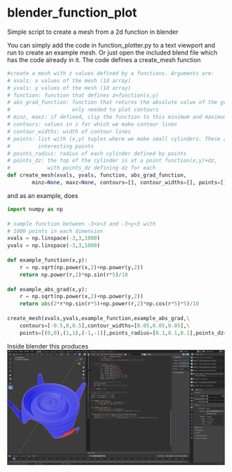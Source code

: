 # blender_function_plot
Simple script to create a mesh from a 2d function in blender

You can simply add the code in function_plotter.py to a text viewport and run to create an example mesh. Or just open the included blend file which has the code already in it.
The code defines a create_mesh function
```python
#create a mesh with z values defined by a functions. Arguments are:
# xvals: x values of the mesh (1d array)
# yvals: y values of the mesh (1d array)
# function: function that defines z=function(x,y)
# abs_grad_function: function that returns the absolute value of the gradient at a point
#                    only needed to plot contours
# minz, maxz: if defined, clip the function to this minimum and maximum values
# contours: values in z for which we make contour lines 
# contour_widths: width of contour lines
# points: list with (x,y) tuples where we make small cylinders. These are to indicate potentially
#         interesting points
# points_radius: radius of each cylinder defined by points
# points_dz: the top of the cylinder is at a point function(x,y)+dz,
#            with points_dz defining dz for each
def create_mesh(xvals, yvals, function, abs_grad_function,
        minz=None, maxz=None, contours=[], contour_widths=[], points=[], points_radius=[], points_dz=[]):
```
and as an example, does
```python
import numpy as np

# sample function between -3<x<3 and -3<y<3 with
# 1000 points in each dimension
xvals = np.linspace(-3,3,1000)
yvals = np.linspace(-3,3,1000)

def example_function(x,y):
    r = np.sqrt(np.power(x,2)+np.power(y,2))
    return np.power(r,2)*np.sin(r*5)/10

def example_abs_grad(x,y):
    r = np.sqrt(np.power(x,2)+np.power(y,2))
    return abs(2*r*np.sin(r*5)+np.power(r,2)*np.cos(r*5)*5)/10

create_mesh(xvals,yvals,example_function,example_abs_grad,\
    contours=[-0.5,0,0.5],contour_widths=[0.05,0.05,0.05],\
    points=[(0,0),(1,1),(-1,-1)],points_radius=[0.1,0.1,0.1],points_dz=[0.4,0.4,0.4])
```
Inside blender this produces
![GitHub Logo](/example.png)
